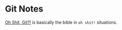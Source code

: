 # Git Notes

[Oh Shit, Git?!](https://ohshitgit.com/) is basically the bible in `oh shit!` situations.

